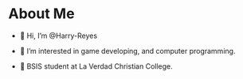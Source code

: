 # About Me
- 👋 Hi, I’m @Harry-Reyes

- 👀 I’m interested in game developing, and computer programming.
- 🌱 BSIS student at La Verdad Christian College.
<!-- - 📫 You can reach me via email: warsoulonwork3@gmail.com -->
<!--- - 💞️ I’m looking to collaborate on ... --->
<!---
Harry-Reyes/Harry-Reyes is a ✨ special ✨ repository because its `README.md` (this file) appears on your GitHub profile.
You can click the Preview link to take a look at your changes.
--->
